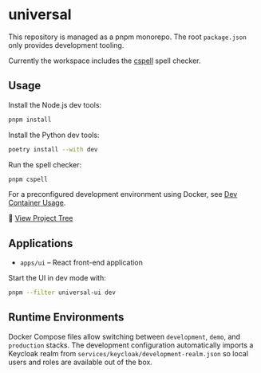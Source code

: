 # universal

This repository is managed as a pnpm monorepo. The root `package.json` only provides development tooling.

Currently the workspace includes the [cspell](https://github.com/streetsidesoftware/cspell) spell checker.

## Usage

Install the Node.js dev tools:

```sh
pnpm install
```

Install the Python dev tools:

```sh
poetry install --with dev
```

Run the spell checker:

```sh
pnpm cspell
```

For a preconfigured development environment using Docker, see
[Dev Container Usage](docs/devcontainer.md).

📁 [View Project Tree](https://szmyty.github.io/universal//tree.md)

## Applications

- `apps/ui` – React front-end application

Start the UI in dev mode with:

```bash
pnpm --filter universal-ui dev
```

## Runtime Environments

Docker Compose files allow switching between `development`, `demo`, and `production` stacks. The development configuration automatically imports a Keycloak realm from `services/keycloak/development-realm.json` so local users and roles are available out of the box.
